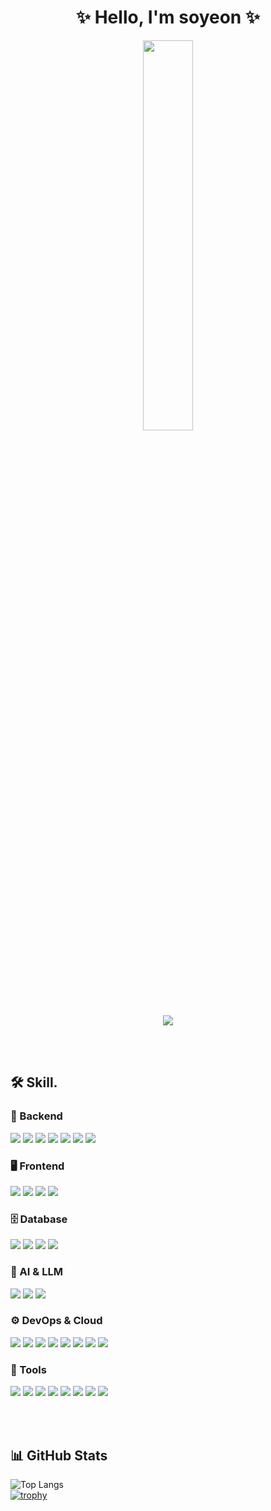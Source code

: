 <h1 align="center">✨ Hello, I'm soyeon ✨ </h1>

<div align="center">
  <img src="https://github.com/user-attachments/assets/2a9972e8-c045-439d-912e-9e080d05640a" width="40%" />
  <br/>
  <img src="https://readme-typing-svg.herokuapp.com?font=Fira+Code&size=20&pause=100&speed=50&color=F59AC1&center=true&vCenter=true&multiline=true&width=435&height=60&lines=somewhere+개발중...;LLM+Prompt+실험중...;" />

</div>

<br><br>

## 🛠️ Skill.

### 🧠 Backend
<p> 
  <img src="https://img.shields.io/badge/Java-007396?style=flat&logo=java&logoColor=white"/> 
  <img src="https://img.shields.io/badge/Spring%20Boot-6DB33F?style=flat&logo=springboot&logoColor=white"/> 
  <img src="https://img.shields.io/badge/JPA-59666C?style=flat"/> 
  <img src="https://img.shields.io/badge/QueryDSL-FFB6C1?style=flat"/> 
  <img src="https://img.shields.io/badge/JWT-000000?style=flat"/> 
  <img src="https://img.shields.io/badge/REST%20API-4A90E2?style=flat"/> 
  <img src="https://img.shields.io/badge/Redis-DC382D?style=flat&logo=redis&logoColor=white"/> 
</p>

### 🖥️ Frontend
<p> 
  <img src="https://img.shields.io/badge/HTML5-E34F26?style=flat&logo=html5&logoColor=white"/> 
  <img src="https://img.shields.io/badge/CSS3-1572B6?style=flat&logo=css3&logoColor=white"/> 
  <img src="https://img.shields.io/badge/JavaScript-F7DF1E?style=flat&logo=javascript&logoColor=black"/> 
  <img src="https://img.shields.io/badge/Vue.js-4FC08D?style=flat&logo=vue.js&logoColor=white"/> 
</p>

### 🗄️ Database
<p> 
  <img src="https://img.shields.io/badge/MySQL-4479A1?style=flat&logo=mysql&logoColor=white"/> 
  <img src="https://img.shields.io/badge/PostgreSQL-4169E1?style=flat&logo=postgresql&logoColor=white"/> <img src="https://img.shields.io/badge/Oracle-F80000?style=flat&logo=oracle&logoColor=white"/> 
  <img src="https://img.shields.io/badge/MsSQL-CC2927?style=flat&logo=microsoft-sql-server&logoColor=white"/> 
</p>

### 🤖 AI & LLM
<p> 
  <img src="https://img.shields.io/badge/LLM%20App-5C5CFF?style=flat&logo=openai&logoColor=white"/> 
  <img src="https://img.shields.io/badge/Prompt%20Engineering-BD34A4?style=flat&logo=OpenAI&logoColor=white"/> 
  <img src="https://img.shields.io/badge/OpenAI%20API-412991?style=flat&logo=openai&logoColor=white"/> 
</p>

### ⚙️ DevOps & Cloud
<p> 
  <img src="https://img.shields.io/badge/AWS%20EC2/S3-232F3E?style=flat&logo=amazon-aws&logoColor=white"/> 
  <img src="https://img.shields.io/badge/NCloud-09CEDE?style=flat"/> 
  <img src="https://img.shields.io/badge/TeamCity-000000?style=flat&logo=teamcity&logoColor=white"/> 
  <img src="https://img.shields.io/badge/GitLab-FC6D26?style=flat&logo=gitlab&logoColor=white"/> 
  <img src="https://img.shields.io/badge/GitHub-181717?style=flat&logo=github&logoColor=white"/> 
  <img src="https://img.shields.io/badge/NginX-009639?style=flat&logo=nginx&logoColor=white"/> 
  <img src="https://img.shields.io/badge/Ubuntu-E95420?style=flat&logo=ubuntu&logoColor=white"/> 
  <img src="https://img.shields.io/badge/Linux-FCC624?style=flat&logo=linux&logoColor=black"/> 
</p>

### 🧰 Tools
<p> 
  <img src="https://img.shields.io/badge/Swagger-85EA2D?style=flat&logo=swagger&logoColor=black"/> 
  <img src="https://img.shields.io/badge/Redoc-FF6F61?style=flat"/> <img src="https://img.shields.io/badge/IntelliJ%20IDEA-000000?style=flat&logo=intellijidea&logoColor=white"/> 
  <img src="https://img.shields.io/badge/AQUA-00599C?style=flat"/> 
  <img src="https://img.shields.io/badge/Postman-FF6C37?style=flat&logo=postman&logoColor=white"/> 
  <img src="https://img.shields.io/badge/Notion-000000?style=flat&logo=notion&logoColor=white"/> 
  <img src="https://img.shields.io/badge/Slack-4A154B?style=flat&logo=slack&logoColor=white"/> 
  <img src="https://img.shields.io/badge/Figma-F24E1E?style=flat&logo=figma&logoColor=white"/> 
</p>

<br><br>

## 📊 GitHub Stats
![Top Langs](https://github-readme-stats.vercel.app/api/top-langs/?username=thdus12&layout=compact&theme=dracula)
<br>
[![trophy](https://github-profile-trophy.vercel.app/?username=thdus12&theme=gruvbox&row=1&column=7)](https://github.com/ryo-ma/github-profile-trophy)
